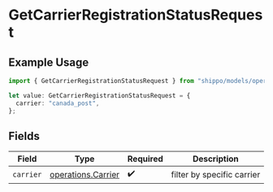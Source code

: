 # GetCarrierRegistrationStatusRequest

## Example Usage

```typescript
import { GetCarrierRegistrationStatusRequest } from "shippo/models/operations";

let value: GetCarrierRegistrationStatusRequest = {
  carrier: "canada_post",
};
```

## Fields

| Field                                                    | Type                                                     | Required                                                 | Description                                              |
| -------------------------------------------------------- | -------------------------------------------------------- | -------------------------------------------------------- | -------------------------------------------------------- |
| `carrier`                                                | [operations.Carrier](../../models/operations/carrier.md) | :heavy_check_mark:                                       | filter by specific carrier                               |